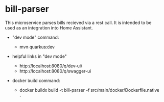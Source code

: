 # bill-parser

This microservice parses bills recieved via a rest call. It is intended to be used as an integration into Home Assistant.

- "dev mode" command:
    - mvn quarkus:dev
- helpful links in "dev mode"
    - http://localhost:8080/q/dev-ui/
    - http://localhost:8080/q/swagger-ui

- docker build command:
    - docker buildx build -t bill-parser -f src/main/docker/Dockerfile.native .
